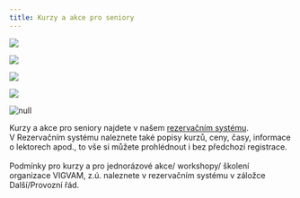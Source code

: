 ```yaml
---
title: Kurzy a akce pro seniory
---
```

![](/images/uploads/vigvam_pro_seniory_program_2019-2-.jpg)

![](/images/uploads/2019-04-06_jarni-setkani-senioru.jpg)

![](/images/uploads/2019-04-09_velikonocni_tvoreni_pro_seniory.jpg)

![](/images/uploads/dechove_techniky_pro_zdravi_sen_2019.jpg)

![null](/images/uploads/filmovy_klub_senior_podzim_2018.jpg)

Kurzy a akce pro seniory najdete v našem [rezervačním systému](https://vigvam.webooker.eu/).\
V Rezervačním systému naleznete také popisy kurzů, ceny, časy,  informace o lektorech apod., to vše si můžete prohlédnout i bez předchozí registrace. \
\
Podmínky pro kurzy a pro jednorázové akce/ workshopy/ školení organizace VIGVAM, z.ú. naleznete v rezervačním systému v záložce Další/Provozní řád.
